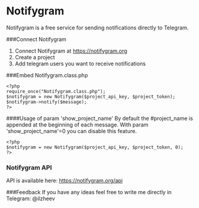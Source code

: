 # Notifygram
Notifygram is a free service for sending notifications directly to Telegram.

###Connect Notifygram
1. Connect Notifygram at https://notifygram.org
2. Create a project
3. Add telegram users you want to receive notifications

###Embed Notifygram.class.php
```
<?php
require_once("Notifygram.class.php");
$notifygram = new Notifygram($project_api_key, $project_token);
$notifygram->notify($message);
?>
```

####Usage of param 'show_project_name'
By default the #project_name is appended at the beginning of each message.
With param 'show_project_name'=0 you can disable this feature.
```
<?php
$notifygram = new Notifygram($project_api_key, $project_token, 0);
?>
```

### Notifygram API
API is available here: https://notifygram.org/api

###Feedback
If you have any ideas feel free to write me directly in Telegram: @ilzheev
